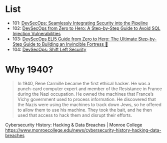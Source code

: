 # List

- 101: [DevSecOps: Seamlessly Integrating Security into the Pipeline](./guide101.md)
- 102: [DevSecOps from Zero to Hero: A Step-by-Step Guide to Avoid SQL Injection Vulnerabilities](./guide102.md)
- 103: [DevSecOps ELI5 Guide from Zero to Hero: The Ultimate Step-by-Step Guide to Building an Invincible Fortress 🏰](./guide103.md)
- 104: [DevSecOps: Shift Left Security](./guide104.md)

# Why 1940?

> In 1940, Rene Carmille became the first ethical hacker. He was a punch-card computer expert and member of the Resistance in France during the Nazi occupation. He owned the machines that France’s Vichy government used to process information. He discovered that the Nazis were using the machines to track down Jews, so he offered to allow them to use his machine. They took the bait, and he then used that access to hack them and disrupt their efforts.

Cybersecurity History: Hacking & Data Breaches | Monroe College https://www.monroecollege.edu/news/cybersecurity-history-hacking-data-breaches

